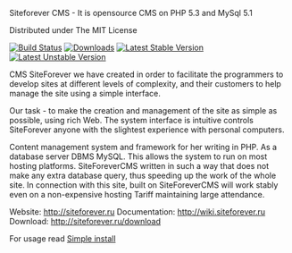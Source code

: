 Siteforever CMS - It is opensource CMS on PHP 5.3 and MySql 5.1


Distributed under The MIT License

[![Build Status](https://travis-ci.org/keltanas/SiteForeverCMS.png?branch=master)](https://travis-ci.org/keltanas/SiteForeverCMS)
[![Downloads](https://poser.pugx.org/keltanas/site-forever-cms/downloads.png)](https://packagist.org/packages/keltanas/site-forever-cms)
[![Latest Stable Version](https://poser.pugx.org/keltanas/site-forever-cms/v/stable.png)](https://packagist.org/packages/keltanas/site-forever-cms)
[![Latest Unstable Version](https://poser.pugx.org/keltanas/site-forever-cms/v/unstable.png)](https://packagist.org/packages/keltanas/site-forever-cms)

CMS SiteForever we have created in order to facilitate the programmers to develop sites at different levels of complexity, and their customers to help manage the site using a simple interface.

Our task - to make the creation and management of the site as simple as possible, using rich Web. The system interface is intuitive controls SiteForever anyone with the slightest experience with personal computers.

Content management system and framework for her writing in PHP. As a database server DBMS MySQL. This allows the system to run on most hosting platforms. SiteForeverCMS written in such a way that does not make any extra database query, thus speeding up the work of the whole site. In connection with this site, built on SiteForeverCMS will work stably even on a non-expensive hosting Tariff maintaining large attendance.


Website: http://siteforever.ru
Documentation: http://wiki.siteforever.ru
Download: http://siteforever.ru/download

For usage read [Simple install][1]

[1]: http://wiki.siteforever.ru/wiki/Установка_и_настройка

